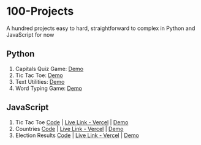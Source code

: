# 100-Projects
A hundred projects easy to hard, straightforward to complex in Python and JavaScript for now
 ## Python
1. Capitals Quiz Game: [Demo](python/01.CapitalsQuiz/demo.gif)
2. Tic Tac Toe: [Demo](python/02.TicTacToe/demo.gif)
3. Text Utilities: [Demo](python/03.TextUtilities/demo.gif)
4. Word Typing Game: [Demo](python/04.WordTypingGame/demo.gif)

## JavaScript
1. Tic Tac Toe [Code](https://github.com/stephenmarri/100-Projects/tree/main/javascript/1.TicTacToe) | [Live Link - Vercel](https://100projects-01-tictactoe-git-main-stephenmarris-projects.vercel.app/) | [Demo](javascript/1.TicTacToe/TicTacToe/public/demo.gif)
2. Countries [Code](https://github.com/stephenmarri/100-Projects/tree/main/javascript/2.CapitalsQuiz) | [Live Link - Vercel](https://100projects-02-countriesquiz.vercel.app/) | [Demo](javascript/2.CapitalsQuiz/public/demo.gif)
3. Election Results [Code](https://github.com/stephenmarri/100-Projects/tree/main/javascript/2.CapitalsQuiz) | [Live Link - Vercel](https://100projects-03-electionresults-stephenmarris-projects.vercel.app/) | [Demo](javascript/2.CapitalsQuiz/public/demo.gif)

